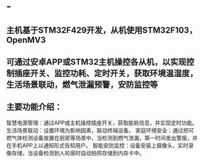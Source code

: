 # -
## 主机基于STM32F429开发，从机使用STM32F103，OpenMV3

## 可通过安卓APP或STM32主机操控各从机，以实现控制插座开关、监控功耗、定时开关，获取环境温湿度，生活场景联动，燃气泄漏预警，安防监控等

## 主要功能介绍：
  智慧电源管理：通过APP或主机操控插座开关，获取能耗信息，并实现定时功能。
  生活场景联动：设置环境为影响因素，联动终端设备。
  家庭环境安全：通过把可燃气体检测设备放置在厨房等场景中，当检测到燃气泄漏，第一时间发出警报，并在手机APP上以通知形式告知用户。
  智能安防监控：设备安装上摄像头，实时录像存储，当设备检测到人轮廓时自动拍照存储到内存卡中。

